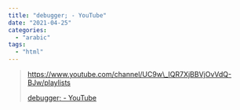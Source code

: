 ```yaml
---
title: "debugger; - YouTube"
date: "2021-04-25"
categories: 
  - "arabic"
tags: 
  - "html"
---
```


> https://www.youtube.com/channel/UC9w\_IQR7XjBBVjOvVdQ-BJw/playlists
> 
> [debugger; - YouTube](https://www.youtube.com/channel/UC9w_IQR7XjBBVjOvVdQ-BJw/playlists)
